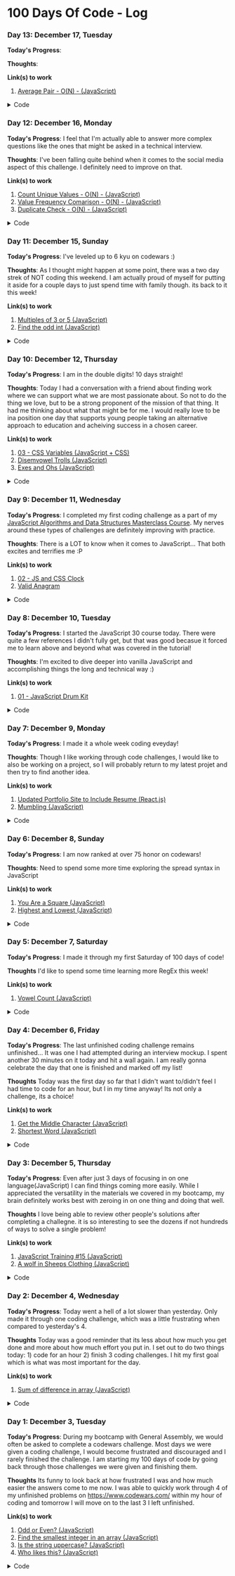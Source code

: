 # 100 Days Of Code - Log

### Day 13: December 17, Tuesday

**Today's Progress**:

**Thoughts**:

**Link(s) to work**
1. [Average Pair - O(N) - (JavaScript)](https://www.udemy.com/course/js-algorithms-and-data-structures-masterclass)
<details><summary>Code</summary>
<p> 1

```javascript
function averagePair(arr, av) {
  if (arr.length < 2) return false
  let left = 0
  let right = arr.length - 1
  let temp = -Infinity
  while (left < right) {
    temp = (arr[left] + arr[right]) / 2
    if (temp == av) {
      return true
    } else if (temp > av) {
      right--;
    } else {
      left++;
    }
  } return false
}
```

</p>
</details>

### Day 12: December 16, Monday

**Today's Progress**: I feel that I'm actually able to answer more complex questions like the ones that might be asked in a technical interview.

**Thoughts**: I've been falling quite behind when it comes to the social media aspect of this challenge. I definitely need to improve on that.

**Link(s) to work**
1. [Count Unique Values - O(N) - (JavaScript)](https://www.udemy.com/course/js-algorithms-and-data-structures-masterclass)
2. [Value Frequency Comarison - O(N) - (JavaScript)](https://www.udemy.com/course/js-algorithms-and-data-structures-masterclass)
3. [Duplicate Check - O(N) - (JavaScript)](https://www.udemy.com/course/js-algorithms-and-data-structures-masterclass)
<details><summary>Code</summary>
<p> 1

```javascript
function countUniqueValues(arr) {
  if (arr.length == 0) return 0;
  let left = 0;
  for (let right = 1; right < arr.length; right++) {
    if (arr[left] !== arr[right]) {
      left++;
      arr[left] = arr[right];
    }
  }
  return left + 1;
}
```

</p>
<p> 2

```javascript
function sameFrequency(num1, num2) {
  if (num1.toString().length !== num2.toString().length) {
    return false;
  }
  else {
    let sorted1 = num1.toString().split("").sort().join("");
    let sorted2 = num2.toString().split("").sort().join("");
    return (sorted1 !== sorted2 ? false : true);
  }
}

function sameFrequency(num1, num2){
  let strNum1 = num1.toString();
  let strNum2 = num2.toString();
  if(strNum1.length !== strNum2.length) return false;
  
  let countNum1 = {};
  let countNum2 = {};
  
  for(let i = 0; i < strNum1.length; i++){
    countNum1[strNum1[i]] = (countNum1[strNum1[i]] || 0) + 1
  }
  
  for(let j = 0; j < strNum1.length; j++){
    countNum2[strNum2[j]] = (countNum2[strNum2[j]] || 0) + 1
  }
  
  for(let key in countNum1){
    if(countNum1[key] !== countNum2[key]) return false;
  }
 
  return true;
}
```

</p>
<p> 3

```javascript
function areThereDuplicates() {
  let counter = {}
  for (let argument in arguments) {
    counter[arguments[argument]] = (counter[arguments[argument]] || 0) + 1
  }
  for (let key in counter) {
    if (counter[key] > 1) {
      return true
    }
  }
  return false;
}
```

</p>
</details>

### Day 11: December 15, Sunday

**Today's Progress**: I've leveled up to 6 kyu on codewars :)

**Thoughts**: As I thought might happen at some point, there was a two day strek of NOT coding this weekend. I am actually proud of myself for putting it aside for a couple days to just spend time with family though. its back to it this week! 

**Link(s) to work**
1. [Multiples of 3 or 5 (JavaScript)](https://www.codewars.com/kata/multiples-of-3-or-5/javascript)
2. [Find the odd int (JavaScript)](https://www.codewars.com/kata/find-the-odd-int/javascript)
<details><summary>Code</summary>
<p> 1

```javascript
function solution(number) {
  let total = 0;
  for (let i = number-1; i >= 0; i--){
    if (i % 3 == 0 || i % 5 == 0) {
      total += i
    }
  } return total
}
```

</p>
<p> 2

```javascript
function findOdd(A) {
  let counter = {}
  for (let integer of A) {
    if (counter[integer]) {
      counter[integer] += 1;
    } else {
      counter[integer] = 1;
    }
  }
  for (let num in counter) {
    if (counter[num] % 2 === 1)
      return parseInt(num)
  }
}
```

</p>
</details>

### Day 10: December 12, Thursday

**Today's Progress**: I am in the double digits! 10 days straight!

**Thoughts**: Today I had a conversation with a friend about finding work where we can support what we are most passionate about. So not to do the thing we love, but to be a strong proponent of the mission of that thing. It had me thinking about what that might be for me. I would really love to be ina position one day that supports young people taking an alternative approach to education and acheiving success in a chosen career. 

**Link(s) to work**
1. [03 - CSS Variables (JavaScript + CSS)](https://github.com/bonniepeters/JavaScript30)
2. [Disemvowel Trolls (JavaScript)](https://www.codewars.com/kata/disemvowel-trolls/javascript)
3. [Exes and Ohs (JavaScript)](https://www.codewars.com/kata/55908aad6620c066bc00002a/solutions/javascript)
<details><summary>Code</summary>
<p> 1

```javascript
const inputs = document.querySelectorAll(".controls input");
function handleUpdate() {
  const suffix = this.dataset.sizing || "";
  document.documentElement.style.setProperty(`--${this.name}`,
 this.value + suffix)
}
inputs.forEach(input => input.addEventListener('change', 
handleUpdate));
inputs.forEach(input => input.addEventListener('mousemove', 
handleUpdate));
```

</p>
<p> 2

```javascript
function disemvowel(str) {
  return str.replace(/[aeiou]/gi, '');
}
```

</p>
<p> 3

```javascript
function XO(str) {
  let xCount = 0
  let oCount = 0
  for (let char of str) {
    if (char.toLowerCase() == 'x') {
      xCount += 1;
    }
    else if (char.toLowerCase() == 'o') {
      oCount += 1;   
    }
  } return (xCount == oCount)
}
```

</p>
</details>

### Day 9: December 11, Wednesday

**Today's Progress**: I completed my first coding challenge as a part of my [JavaScript Algorithms and Data Structures Masterclass Course](https://www.udemy.com/course/js-algorithms-and-data-structures-masterclass). My nerves around these types of challenges are definitely improving with practice.

**Thoughts**: There is a LOT to know when it comes to JavaScript... That both excites and terrifies me :P

**Link(s) to work**
1. [02 - JS and CSS Clock](https://github.com/bonniepeters/JavaScript30)
2. [Valid Anagram](https://www.udemy.com/course/js-algorithms-and-data-structures-masterclass/learn/quiz/4410604#overview)
<details><summary>Code</summary>
<p> 1

```javascript
const secondHand = document.querySelector('.second-hand');
const minuteHand = document.querySelector('.minute-hand');
const hourHand = document.querySelector('.hour-hand');  

function setDate() {
  const now = new Date();

  const seconds = now.getSeconds();
  const secondsDegrees = ((seconds / 60) * 360) + 90;
  secondHand.style.transform = `rotate(${secondsDegrees}deg)`
  
  const minutes = now.getMinutes();
  const minutesDegrees = ((minutes / 60) * 360) + 90;
  minuteHand.style.transform = `rotate(${minutesDegrees}deg)`

  const hours = now.getHours();
  const hoursDegrees = ((hours / 60) * 360) + 90;
  hourHand.style.transform = `rotate(${hoursDegrees}deg)`

}
setInterval(setDate, 1000);
```

</p>
<p> 2

```javascript
function validAnagram(str1, str2) {
  if (str1.length !== str2.length) {
    return false
  } else {
    let sorted1 = str1.split("").sort().join("");
    let sorted2 = str2.split("").sort().join("");
    return (sorted1 !== sorted2 ? false : true);
  }
}
```

</p>
</details>

### Day 8: December 10, Tuesday

**Today's Progress**: I started the JavaScript 30 course today. There were quite a few references I didn't fully get, but that was good becasue it forced me to learn above and beyond what was covered in the tutorial!

**Thoughts**: I'm excited to dive deeper into vanilla JavaScript and accomplishing things the long and technical way :)

**Link(s) to work**
1. [01 - JavaScript Drum Kit](https://github.com/bonniepeters/JavaScript30)

<details><summary>Code</summary>
<p>

```javascript
  function removeTransition(e) {
    if (e.propertyName !== 'transform') return;
    e.target.classList.remove('playing');
  }

  function playSound(e) {
    const audio = document.querySelector(`audio[data-key="${e.keyCode}"]`);
    const key = document.querySelector(`div[data-key="${e.keyCode}"]`);
    if (!audio) return;

    key.classList.add('playing');
    audio.currentTime = 0;
    audio.play();
  }

  const keys = Array.from(document.querySelectorAll('.key'));
  keys.forEach(key => key.addEventListener('transitionend', removeTransition));
  window.addEventListener('keydown', playSound);
```

</p>
</details>

### Day 7: December 9, Monday

**Today's Progress**: I made it a whole week coding eveyday!

**Thoughts**: Though I like working through code challenges, I would like to also be working on a project, so I will probably return to my latest projet and then try to find another idea.

**Link(s) to work**
1. [Updated Portfolio Site to Include Resume (React.js)](https://github.com/bonniepeters/bonniepeters)
2. [Mumbling (JavaScript)](https://www.codewars.com/kata/mumbling/javascript)

<details><summary>Code</summary>
<p> 1

```
<a className="nav-link" href={process.env.PUBLIC_URL + "/Resume.pdf"} target="_blank">Resume</a>
```

</p>
<p> 2

```javascript
function accum(s) {
  s = s.split("");
  repeatArr = [];
  for (let i = 0; i < s.length; i++) {
    repeatArr.push(s[i].repeat(i + 1).toLowerCase() + "-");
  }
  let capitalizeArr = [];
  for (let x = 0; x < repeatArr.length; x++) {
    capitalizeArr.push(
      repeatArr[x].charAt(0).toUpperCase() + repeatArr[x].slice(1)
    );
  }
  newStr = capitalizeArr.join("");
  return newStr.substring(0, newStr.length - 1);
}
```

</p>
</details>

### Day 6: December 8, Sunday

**Today's Progress**: I am now ranked at over 75 honor on codewars!

**Thoughts**: Need to spend some more time exploring the spread syntax in JavaScript

**Link(s) to work**
1. [You Are a Square (JavaScript)](https://www.codewars.com/kata/54c27a33fb7da0db0100040e)
2. [Highest and Lowest (JavaScript)](https://www.codewars.com/kata/554b4ac871d6813a03000035)

<details><summary>Code</summary>
<p> 1

```javascript
var isSquare = function(n){
  return Math.sqrt(n) % 1 === 0;
}
```

</p>
<p> 2

```javascript
function highAndLow(numbers){
    let arr = numbers.split(" ")
    return `${(Math.max(...arr))} ${(Math.min(...arr))}`
}
```

</p>
</details>

### Day 5: December 7, Saturday

**Today's Progress**: I made it through my first Saturday of 100 days of code!

**Thoughts** I'd like to spend some time learning more RegEx this week!

**Link(s) to work**
1. [Vowel Count (JavaScript)](https://www.codewars.com/kata/vowel-count/javascript)

<details><summary>Code</summary>
<p>

```javascript
function getCount(str) {
    return (str.match(/[aeiou]/gi) || []).length;
}
```

</p>
</details>

### Day 4: December 6, Friday

**Today's Progress**: The last unfinished coding challenge remains unfinished... It was one I had attempted during an interview mockup. I spent another 30 minutes on it today and hit a wall again. I am really gonna celebrate the day that one is finished and marked off my list!

**Thoughts** Today was the first day so far that I didn't want to/didn't feel I had time to code for an hour, but I in my time anyway! Its not only a challenge, its a choice!

**Link(s) to work**
1. [Get the Middle Character (JavaScript)](https://www.codewars.com/kata/get-the-middle-character/javascript)
2. [Shortest Word (JavaScript)](https://www.codewars.com/kata/shortest-word/javascript)

<details><summary>Code</summary>
<p> 1

```javascript
function getMiddle(s)
{
    let middlePosition = Math.floor(s.length / 2)
    if (s.length % 2 == 0) {
        return `${s[middlePosition - 1]}${s[middlePosition]}`
    } else {
        return `${s[middlePosition]}`
    }
}
```

</p>
<p> 2

```javascript
function findShort(s) {
    let wordArr = s.split(" ")
    let shortestWordCount = wordArr[0].length
    for (let i = 1; i < wordArr.length; i++){
        if (wordArr[i].length < shortestWordCount) {
            shortestWordCount = wordArr[i].length
        }
    } return shortestWordCount
}
```

</p>
</details>

### Day 3: December 5, Thursday

**Today's Progress**: Even after just 3 days of focusing in on one language(JavaScript) I can find things coming more easily. While I appreciated the versatility in the materials we covered in my bootcamp, my brain definitely works best with zeroing in on one thing and doing that well.

**Thoughts** I love being able to review other people's solutions after completing a challegne. it is so interesting to see the dozens if not hundreds of ways to solve a single problem!

**Link(s) to work**
1. [JavaScript Training #15 (JavaScript)](https://www.codewars.com/kata/training-js-number-15-methods-of-number-object-tofixed-toexponential-and-toprecision/javascript)
2. [A wolf in Sheeps Clothing (JavaScript)](https://www.codewars.com/kata/a-wolf-in-sheeps-clothing/javascript)

<details><summary>Code</summary>
<p> 1

```javascript
function howManySmaller(arr,n){
    arr = arr.map(num => parseFloat(num.toFixed(2)))
    arr = arr.filter(num => num < n)
    return arr.length;
}
```

</p>
<p> 2

```javascript
function warnTheSheep(queue) {
    queue = queue.reverse()
    if (queue[0] == "wolf") {
        return `Pls go away and stop eating my sheep`
    } else {
        return `Oi! Sheep number ${queue.indexOf("wolf")}! You are about to be eaten by a wolf!`
    }
}
```

</p>
</details>

### Day 2: December 4, Wednesday

**Today's Progress**: Today went a hell of a lot slower than yesterday. Only made it through one coding challenge, which was a little frustrating when compared to yesterday's 4.

**Thoughts** Today was a good reminder that its less about how much you get done and more about how much effort you put in. I set out to do two things today: 1) code for an hour 2) finish 3 coding challenges. I hit my first goal which is what was most important for the day.

**Link(s) to work**
1. [Sum of difference in array (JavaScript)](https://www.codewars.com/kata/sum-of-differences-in-array/javascript)

<details><summary>Code</summary>
<p>

```javascript
function sumOfDifferences(arr) {
    if (arr.length <= 1) {
      return 0;
    } else {
      arr = arr.sort(function(a, b) {
        return b - a;
      });
      let difference;
      let differenceArr = [];
        for (let i = 0; i < arr.length-1; i++) {
            difference = arr[i] - arr[i + 1];
            differenceArr.push(difference);
        } let sum = 0;
        for (let j = 0; j <= differenceArr.length-1; j++) {
            sum += differenceArr[j];
        } return sum
    }
  }
```

</p>
</details>

### Day 1: December 3, Tuesday

**Today's Progress**: During my bootcamp with General Assembly, we would often be asked to complete a codewars challenge. Most days we were given a coding challenge, I would become frustrated and discouraged and I rarely finished the challenge. I am starting my 100 days of code by going back through those challenges we were given and finishing them.

**Thoughts** Its funny to look back at how frustrated I was and how much easier the answers come to me now. I was able to quickly work through 4 of my unfinished problems on https://www.codewars.com/ within my hour of coding and tomorrow I will move on to the last 3 I left unfinished.

**Link(s) to work**
1. [Odd or Even? (JavaScript)](https://www.codewars.com/kata/odd-or-even/javascript)
2. [Find the smallest integer in an array (JavaScript)](https://www.codewars.com/kata/find-the-smallest-integer-in-the-array/javascript)
3. [Is the string uppercase? (JavaScript)](https://www.codewars.com/kata/is-the-string-uppercase/javascript)
4. [Who likes this? (JavaScript)](https://www.codewars.com/kata/who-likes-it/javascript)

<details><summary>Code</summary>
<p> 1

```javascript
function oddOrEven(array) {
    let sum = 0;
    for (let i = 0; i < array.length; i++) {
        sum += array[i]
    }
    if (sum % 2 == 0) {
        return "even"
    } else {
        return "odd"
    }
}
```

</p>
<p> 2

```javascript
class SmallestIntegerFinder {
    findSmallestInt(args) {
        let smallestInt = args[0]
        for (let i = 0; i < args.length; i++) {
            if (args[i] < smallestInt) {
                smallestInt = args[i]
            }
        }
        return smallestInt
    }
}
```

</p>
<p> 3

```javascript
String.prototype.isUpperCase = function() {
  return this.valueOf().toUpperCase() === this.valueOf();
}
```

</p>
<p> 4

```javascript
function likes(names) {
    if (names.length == 0) {
        return `no one likes this`
    } else if (names.length == 1) {
        return `${names[0]} likes this`
    } else if (names.length == 2) {
        return `${names[0]} and ${names[1]} like this`
    } else if (names.length == 3) {
        return `${names[0]}, ${names[1]} and ${names[2]} like this`
    } else {
        return `${names[0]}, ${names[1]} and ${names.length -2} others like this`
    }
}
```

</p>
</details>
